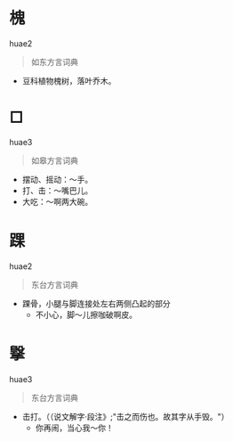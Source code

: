 # 槐
huae2
> 如东方言词典
- 豆科植物槐树，落叶乔木。

# □
huae3
> 如皋方言词典
- 摆动、摇动：～手。
- 打、击：～嘴巴儿。
- 大吃：～啊两大碗。

# 踝
huae2
> 东台方言词典
- 踝骨，小腿与脚连接处左右两侧凸起的部分
  - 不小心，脚～儿擦咖破啊皮。

# 㩓
huae3
> 东台方言词典
- 击打。（（说文解字·段注》;"击之而伤也。故其字从手毁。"）
  - 你再闹，当心我～你！
